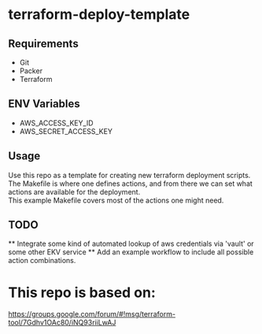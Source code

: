 # terraform-deploy-template

## Requirements
* Git
* Packer
* Terraform

## ENV Variables

* AWS_ACCESS_KEY_ID
* AWS_SECRET_ACCESS_KEY

## Usage

Use this repo as a template for creating new terraform deployment scripts.
The Makefile is where one defines actions, and from there we can set what actions are available for the deployment.  
This example Makefile covers most of the actions one might need.

## TODO
** Integrate some kind of automated lookup of aws credentials via 'vault' or some other EKV service
** Add an example workflow to include all possible action combinations.

# This repo is based on:

https://groups.google.com/forum/#!msg/terraform-tool/7Gdhv1OAc80/iNQ93riiLwAJ
